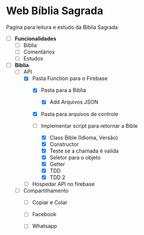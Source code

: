 # Web Bíblia Sagrada

Pagina para leitura e estudo da Biblia Sagrada

- [ ] __Funcionalidades__
   - [ ] Biblia
   - [ ] Comentários
   - [ ] Estudos

- [ ] __Biblia__
   - [ ] API
      - [x] Pasta Function para o Firebase 
         - [x] Pasta para a Biblia
            - [x] Add Arquivos JSON

         - [x] Pasta para arquivos de controle

         - [ ] Implementar script para retornar a Bible
            - [x] Class Bible (Idioma, Versão)
            - [x] Constructor
            - [x] Teste se a chamada é valida
            - [x] Seletor para o objeto
            - [x] Getter
            - [x] TDD
            - [X] TDD 2
      - [ ] Hospedar API no firebase
         
   - [ ] Compartilhamento
      - [ ] Copiar e Colar
      - [ ] Facebook
      - [ ] Whatsapp

